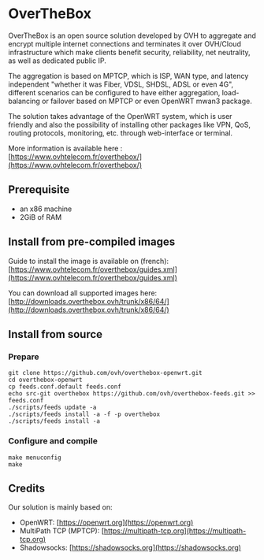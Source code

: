 # OverTheBox

OverTheBox is an open source solution developed by OVH to aggregate and encrypt multiple internet connections and terminates it over OVH/Cloud infrastructure which make clients benefit security, reliability, net neutrality, as well as dedicated public IP.

The aggregation is based on MPTCP, which is ISP, WAN type, and latency independent "whether it was Fiber, VDSL, SHDSL, ADSL or even 4G", different scenarios can be configured to have either aggregation, load-balancing or failover based on MPTCP or even OpenWRT mwan3 package.

The solution takes advantage of the OpenWRT system, which is user friendly and also the possibility of installing other packages like VPN, QoS, routing protocols, monitoring, etc. through web-interface or terminal.


More information is available here :
[https://www.ovhtelecom.fr/overthebox/](https://www.ovhtelecom.fr/overthebox/)


## Prerequisite

* an x86 machine
* 2GiB of RAM


## Install from pre-compiled images

Guide to install the image is available on (french):
[https://www.ovhtelecom.fr/overthebox/guides.xml](https://www.ovhtelecom.fr/overthebox/guides.xml)

You can download all supported images here:
[http://downloads.overthebox.ovh/trunk/x86/64/](http://downloads.overthebox.ovh/trunk/x86/64/)


## Install from source


### Prepare

```shell
git clone https://github.com/ovh/overthebox-openwrt.git
cd overthebox-openwrt
cp feeds.conf.default feeds.conf
echo src-git overthebox https://github.com/ovh/overthebox-feeds.git >> feeds.conf
./scripts/feeds update -a
./scripts/feeds install -a -f -p overthebox
./scripts/feeds install -a
```


### Configure and compile

```shell
make menuconfig
make
```

## Credits

Our solution is mainly based on:

* OpenWRT: [https://openwrt.org](https://openwrt.org)
* MultiPath TCP (MPTCP): [https://multipath-tcp.org](https://multipath-tcp.org)
* Shadowsocks: [https://shadowsocks.org](https://shadowsocks.org)
